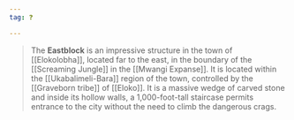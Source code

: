 ```yaml
---
tag: ❓

---
```

> The **Eastblock** is an impressive structure in the town of [[Elokolobha]], located far to the east, in the boundary of the [[Screaming Jungle]] in the [[Mwangi Expanse]]. It is located within the [[Ukabalimeli-Bara]] region of the town, controlled by the [[Graveborn tribe]] of [[Eloko]]. It is a massive wedge of carved stone and inside its hollow walls, a 1,000-foot-tall staircase permits entrance to the city without the need to climb the dangerous crags.








